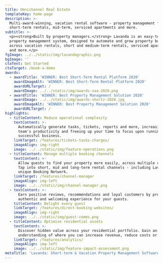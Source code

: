 ```yaml
---
title: Omnichannel Real Estate
templateKey: home-page
description: >-
  Multi-award-winning, vacation rental software - property management for
  short-term rentals, mid-term, serviced apartments and more.
subtitle: >-
  <p><strong>Built by property managers.</strong> Lavanda is an easy-to-use
  property management system, designed to automate and grow property businesses
  across vacation rentals, short and medium-term rentals, serviced apartments
  and more.</p>
fgImage: ../../static/img/lavandagraphic.png
bgImage: ''
ctaText: Get Started
ctaTarget: /book-a-demo
awards:
  - awardTitle: 'WINNER: Best Short-Term Rental Platform 2020'
    awardImageAlt: 'WINNER: Best Short-Term Rental Platform 2020'
    awardURLTarget: /
    awardImage: ../../static/img/awards-saa-2020.png
  - awardTitle: 'WINNER: Best Property Management Solution 2020'
    awardImage: ../../static/img/awards-shortz-2020.jpg
    awardImageAlt: 'WINNER: Best Property Management Solution 2020'
    awardURLTarget: /
highlights:
  - titleContent: Reduce operational complexity
    textContent: >-
      Automatically generate tasks, tickets, reports and more, increasing your
      team's productivity and freeing up your time to focus upon running a
      successful business.  
    linkTarget: /features/tickets-tasks-charges/
    imageAlign: img-right
    image: ../../static/img/feature-operations.png
  - titleContent: Manage multiple booking channels
    textContent: >-
      Allow guests to find your property more easily, across multiple channels.
      Tap into short, mid and long-term rental channels - including Lavanda’s
      unique Booking Network.
    linkTarget: /features/channel-manager
    imageAlign: img-left
    image: ../../static/img/channel-manager.png
  - textContent: >-
      Earn positive reviews, recommendations and loyal customers by providing an
      authentic and welcoming experience for your guests.
    titleContent: Delight every guest
    linkTarget: /features/direct-booking-websites/
    imageAlign: img-right
    image: ../../static/img/guest-comms.png
  - titleContent: Optimise residential assets
    textContent: >-
      Discover hidden value across your residential portfolio. Gain an in-depth
      understanding of where you can increase revenue, reduce costs or both. 
    linkTarget: /features/analytics/
    imageAlign: img-left
    image: ../../static/img/feature-impact-assessment.png
metaTitle: 'Lavanda: Short-term & Vacation Property Management Software'
---
```

